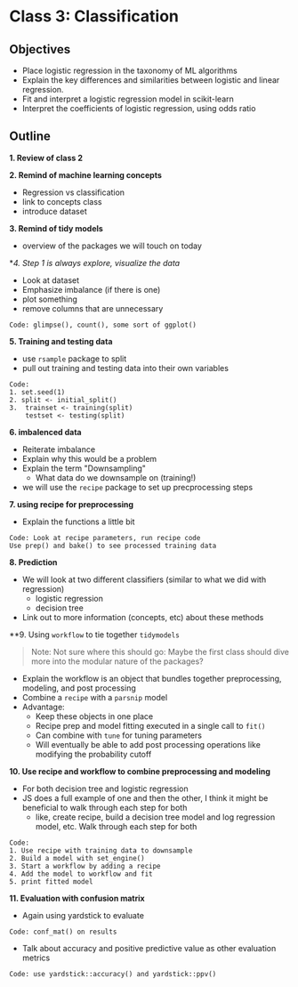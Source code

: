 # Class 3: Classification

## Objectives

* Place logistic regression in the taxonomy of ML algorithms
* Explain the key differences and similarities between logistic and linear regression.
* Fit and interpret a logistic regression model in scikit-learn
* Interpret the coefficients of logistic regression, using odds ratio

## Outline

**1. Review of class 2**

**2. Remind of machine learning concepts**
- Regression vs classification
- link to concepts class
- introduce dataset

**3. Remind of tidy models**
- overview of the packages we will touch on today

**4. Step 1 is always explore, visualize the data*
- Look at dataset
- Emphasize imbalance (if there is one)
- plot something
- remove columns that are unnecessary

```
Code: glimpse(), count(), some sort of ggplot()
```

**5. Training and testing data**
- use `rsample` package to split
- pull out training and testing data into their own variables

```
Code:
1. set.seed(1)
2. split <- initial_split()
3.  trainset <- training(split)
    testset <- testing(split)
```

**6. imbalenced data**
- Reiterate imbalance
- Explain why this would be a problem
- Explain the term "Downsampling"
  - What data do we downsample on (training!)
- we will use the `recipe` package to set up precprocessing steps

**7. using recipe for preprocessing**
- Explain the functions a little bit

```
Code: Look at recipe parameters, run recipe code
Use prep() and bake() to see processed training data
```

**8. Prediction**
- We will look at two different classifiers (similar to what we did with regression)
  - logistic regression
  - decision tree
- Link out to more information (concepts, etc) about these methods

**9. Using `workflow` to tie together `tidymodels`
>Note: Not sure where this should go: Maybe the first class should dive more into the modular nature of the packages?

- Explain the workflow is an object that bundles together preprocessing, modeling, and post processing
- Combine a `recipe` with a `parsnip` model
- Advantage:
  - Keep these objects in one place
  - Recipe prep and model fitting executed in a single call to `fit()`
  - Can combine with `tune` for tuning parameters
  - Will eventually be able to add post processing operations like modifying the probability cutoff
  
**10.  Use recipe and workflow to combine preprocessing and modeling**

- For both decision tree and logistic regression
- JS does a full example of one and then the other, I think it might be beneficial to walk through each step for both
  - like, create recipe, build a decision tree model and log regression model, etc. Walk through each step for both

```
Code:
1. Use recipe with training data to downsample
2. Build a model with set_engine()
3. Start a workflow by adding a recipe
4. Add the model to workflow and fit
5. print fitted model
```

**11. Evaluation with confusion matrix**
- Again using yardstick to evaluate

```
Code: conf_mat() on results
```

- Talk about accuracy and positive predictive value as other evaluation metrics

```
Code: use yardstick::accuracy() and yardstick::ppv()
```
